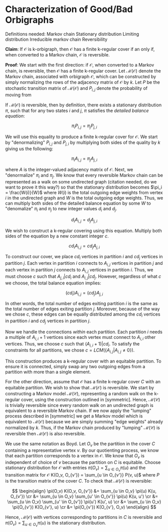 Characterization of Good/Bad Orbigraphs
=======================================

Definitions needed:
Markov chain
Stationary distribution
Limiting distribution
Irreducible markov chain
Reversibility

**Claim**:
If $\mathcal{O}$ is k-orbigraph, then $\mathcal{O}$ has a finite k-regular cover if an only if, when converted to a Markov chain, $\mathcal{O}$ is reversible.

**Proof**:
We start with the first direction: if $\mathcal{O}$, when converted to a Markov chain, is reversible, then $\mathcal{O}$ has a finite k-regular cover. Let $\mathcal{M}(\mathcal{O})$ denote the Markov chain, associated with orbigraph $\mathcal{O}$, which can be constructed by simply normalizing the rows of the adjacency matrix of $\mathcal{O}$ by $k$. Let $P$ be the stochastic transition matrix of $\mathcal{M}(\mathcal{O})$ and $P_{i,j}$ denote the probability of moving from 

If $\mathcal{M}(\mathcal{O})$ is reversible, then by definition, there exists a stationary distribution $\pi$, such that for any two states $i$ and $j$, $\pi$ satisfies the $\textit{detailed balance equation}$:

$$
\pi_i P_{i, j} = \pi_j P_{j, i}
$$

We will use this equality to produce a finite k-regular cover for $\mathcal{O}$. We start by "denormalizing" $P_{i,j}$ and $P_{j, i}$ by multiplying both sides of the quality by $k$ giving us the following:

$$
\pi_i A_{i, j} = \pi_j A_{j,i}
$$

where $A$ is the integer-valued adjacency matrix of $\mathcal{O}$. Next, we "denormalize" $\pi_i$ and $\pi_j$. We know that every reversible Markov chain can be represented as a walk on some undirected graph (citation needed, do we want to prove it this way?) so that the stationary distribution becomes $\pi_i = \frac{W(i)}{W}$ where $W(i)$ is the total outgoing edge weights from vertex $i$ in the undirected graph and $W$ is the total outgoing edge weights. Thus, we can multiply both sides of the detailed balance equation by some $W$ to "denomalize" $\pi_i$ and $\pi_j$ to new integer values $d_i$ and $d_j$.

$$
d_i A_{i, j} = d_j A_{j, i}
$$

We wish to construct a k-regular covering using this equation. Multiply both sides of the equation by a new constant integer $c$.

$$
c d_i A_{i, j} = c d_j A_{j, i}
$$

To construct our cover, we place $c d_i$ vertices in partition $i$ and $c d_j$ vertices in partition $j$. Each vertex in partition $i$ connects to $A_{i, j}$ vertices in partition $j$ and each vertex in partition $j$ connects to $A_{i, j}$ vertices in partition $i$. Thus, we must choose $c$ such that $A_{j, i} | c d_i$ and $A_{i, j} | c d_j$. However, regardless of what $c$ we choose, the total balance equation implies:

$$
(c d_i) A_{i, j} = (c d_j) A_{j, i}
$$

In other words, the total number of edges exiting partition $i$ is the same as the total number of edges exiting partition $j$. Moreover, because of the way we chose $c$, these edges can be equally distributed among the $c d_i$ vertices in partition $i$ and $c d_j$ vertices in partition $j$.

Now we handle the connections $\textit{within}$ each partition. Each partition $i$ needs a multiple of $A_{i, i} + 1$ vertices since each vertex must connect to $A_{i, i}$ other vertices. Thus, we choose $c$ such that $(A_{i, i} + 1) | c d_i$. To satisfy the constraints for all partitions, we chose $c = LCM(\lbrace A_{i,j} | A_{i, j} \neq 0 \rbrace)$.

This construction produces a k-regular cover with an equitable partition. To ensure it is connected, simply swap any two outgoing edges from a partition with more than a single element.

For the other direction, assume that $\mathcal{O}$ has a finite k-regular cover $C$ with an equitable partition. We wish to show that $\mathcal{M} ( \mathcal{O} )$ is reversible. We start by constructing a Markov model $\mathcal{M} ( \mathcal{C} )$, representing a random walk on the k-regular cover, using the construction outlined in [symmetric]. Hence, $\mathcal{M} ( \mathcal{C} )$ is trivially reversible since every random walk on an undirected graph is equivalent to a reversible Markov chain. If we now apply the "lumping" process described in [symmetric] we get a Markov model which is equivalent to $\mathcal{M}( \mathcal{O} )$ because we are simply summing "edge weights" already normalized by $k$. Thus, if the Markov chain produced by "lumping" $\mathcal{M} (\mathcal{C})$ is reversible then $\mathcal{M} ( \mathcal{O} )$ is also reversible. 

We use the same notation as Boyd. Let $O_v$ be the partition in the cover $C$ containing a representative vertex $v$. By our quotienting process, we know that each partition corresponds to a vertex in $\mathcal{O}$. We know that $O_v$ is independent of choice of $v$ because the partition on $C$ is equitable. Choose stationary distribution for $\mathcal{O}$ with entries $\pi(O_v) = \sum_{u \in O_v} \pi(u)$ and the transition matrix for $\mathcal{O}$ K(O_v, O_{v'}) = \sum_{u \in O_{v'}} P(v, u)$ where $P$ is the transition matrix of the cover $C$. To check that $\mathcal{M} ( \mathcal{O} )$ is reversible:

$$
\begin{align}
	\pi(O_v) K(O_v, O_{v'}) &= \sum_{u \in O_v} \pi(u) K(u, O_{v'}) \cr
							&= \sum_{u \in O_v} \sum_{u' \in O_{v'}} \pi(u) K(u, u') \cr
							&= \sum_{u \in O_v} \sum_{u' \in O_{v'}} \pi(u') K(u', u) \cr
							&= \sum_{u \in O_v} \pi(O_{v'}) K(O_{v'}, u) \cr
							&= \pi(O_{v'}) K(O_{v'}, O_v)
\end{align}
$$

Hence, $\mathcal{M}( \mathcal{O} )$ with vertices corresponding to partitions in $C$ is reversible and $\pi(O_v) = \sum_{u \in O_v} \pi(u)$ is the stationary distribution.